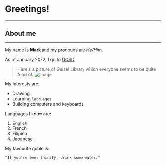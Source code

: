 # Greetings!
***

## About me
***

My name is **Mark** and my pronouns are *He/Him*.

As of January 2022, I go to [UCSD](https://www.ucsd.edu/)

>Here's a picture of Geisel Library which everyone seems to be quite fond of.
![Image](https://th.bing.com/th/id/R.63ea46f35f14987a6057df5d2a1b69ff?rik=lNR2neP79NNFeg&riu=http%3a%2f%2fwww.eg.bucknell.edu%2f%7ehyde%2fdan%2fSanDiego%2fJpegs%2f409UCSDGeiselLibrary.5.JPG&ehk=i1Q1QYIco1xQutUqclRebt7EEvABKgHZsDykseHQeXk%3d&risl=&pid=ImgRaw&r=0&sres=1&sresct=1)

My interests are:
* Drawing
* Learning ```languages```
* Building computers and keyboards

Languages I know are:
1. English
2. French
3. Filipino
4. Japanese

My favourite quote is:

```
"If you're ever thirsty, drink some water."
```